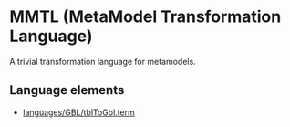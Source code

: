 # MMTL (MetaModel Transformation Language)
A trivial transformation language for metamodels.
## Language elements
* [languages/GBL/tblToGbl.term](https://github.com/softlang/yas/blob/master/languages/GBL/tblToGbl.term)
